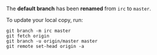 The **default branch** has been **renamed** from `irc` to `master`.

To update your local copy, run:
```
git branch -m irc master
git fetch origin
git branch -u origin/master master
git remote set-head origin -a
```
